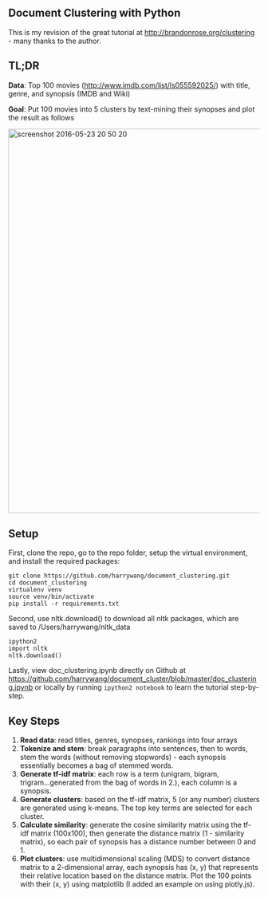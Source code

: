 ## Document Clustering with Python

This is my revision of the great tutorial at http://brandonrose.org/clustering - many thanks to the author.

## TL;DR
**Data**: Top 100 movies (http://www.imdb.com/list/ls055592025/) with title, genre, and synopsis (IMDB and Wiki)

**Goal**: Put 100 movies into 5 clusters by text-mining their synopses and plot the result as follows

<img width="771" alt="screenshot 2016-05-23 20 50 20" src="https://cloud.githubusercontent.com/assets/595772/15488829/5b863710-2128-11e6-843b-25aac76bd134.png">

## Setup

First, clone the repo, go to the repo folder, setup the virtual environment, and install the required packages:

```
git clone https://github.com/harrywang/document_clustering.git
cd document_clustering
virtualenv venv
source venv/bin/activate
pip install -r requirements.txt
```
Second, use nltk.download() to download all nltk packages, which are saved to /Users/harrywang/nltk_data

```
ipython2
import nltk
nltk.download()
```

Lastly, view doc_clustering.ipynb directly on Github at https://github.com/harrywang/document_cluster/blob/master/doc_clustering.ipynb or locally by running `ipython2 notebook` to learn the tutorial step-by-step.

## Key Steps
1. **Read data**: read titles, genres, synopses, rankings into four arrays
2. **Tokenize and stem**: break paragraphs into sentences, then to words, stem the words (without removing stopwords) - each synopsis essentially becomes a bag of stemmed words.
3. **Generate tf-idf matrix**: each row is a term (unigram, bigram, trigram...generated from the bag of words in 2.), each column is a synopsis.
4. **Generate clusters**: based on the tf-idf matrix, 5 (or any number) clusters are generated using k-means. The top key terms are selected for each cluster.
5. **Calculate similarity**: generate the cosine similarity matrix using the tf-idf matrix (100x100), then generate the distance matrix (1 - similarity matrix), so each pair of synopsis has a distance number between 0 and 1.
6. **Plot clusters**: use multidimensional scaling (MDS) to convert distance matrix to a 2-dimensional array, each synopsis has (x, y) that represents their relative location based on the distance matrix. Plot the 100 points with their (x, y) using matplotlib (I added an example on using plotly.js).

